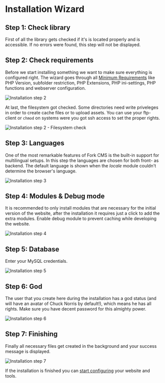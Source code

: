 # Installation Wizard

## Step 1: Check library

First of all the library gets checked if it's is located properly and is accessible. If no errors were found, this step will not be displayed.


## Step 2: Check requirements

Before we start installing something we want to make sure everything is configured right. The wizard goes through all [Minimum Requirements](#todo) like PHP Version, subfolder restriction, PHP Extensions, PHP ini-settings, PHP functions and webserver configuration.

![Installation step 2](https://raw.github.com/forkcms/documentation/master/installation/assets/installation_step2.png)

At last, the filesystem got checked. Some directories need write priveleges in order to create cache files or to upload assets. You can use your ftp-client or `chmod` on systems were you got ssh access to set the proper rights.

![Installation step 2 - Filesystem check](https://raw.github.com/forkcms/documentation/master/installation/assets/installation_step2_filesystem.png)


## Step 3: Languages

One of the most remarkable features of Fork CMS is the built-in support for multilingual setups. In this step the languages are chosen for both front- as backend. The default language is shown when the *locale* module couldn't determine the browser's language.

![Installation step 3](https://raw.github.com/forkcms/documentation/master/installation/assets/installation_step3.png)


## Step 4: Modules & Debug mode

It is recommended to only install modules that are necessary for the initial version of the website, after the installation it requires just a click to add the extra modules. Enable debug module to prevent caching while developing the website.

![Installation step 4](https://raw.github.com/forkcms/documentation/master/installation/assets/installation_step4.png)


## Step 5: Database

Enter your MySQL credentials.

![Installation step 5](https://raw.github.com/forkcms/documentation/master/installation/assets/installation_step5.png)


## Step 6: God

The user that you create here during the installation has a god status (and will have an avatar of Chuck Norris by default!), which means he has all rights. Make sure you have decent password for this almighty power.

![Installation step 6](https://raw.github.com/forkcms/documentation/master/installation/assets/installation_step6.png)


## Step 7: Finishing

Finally all necessary files get created in the background and your success message is displayed.

![Installation step 7](https://raw.github.com/forkcms/documentation/master/installation/assets/installation_step7.png)

If the installation is finished you can [start configuring](#todo) your website and tools.